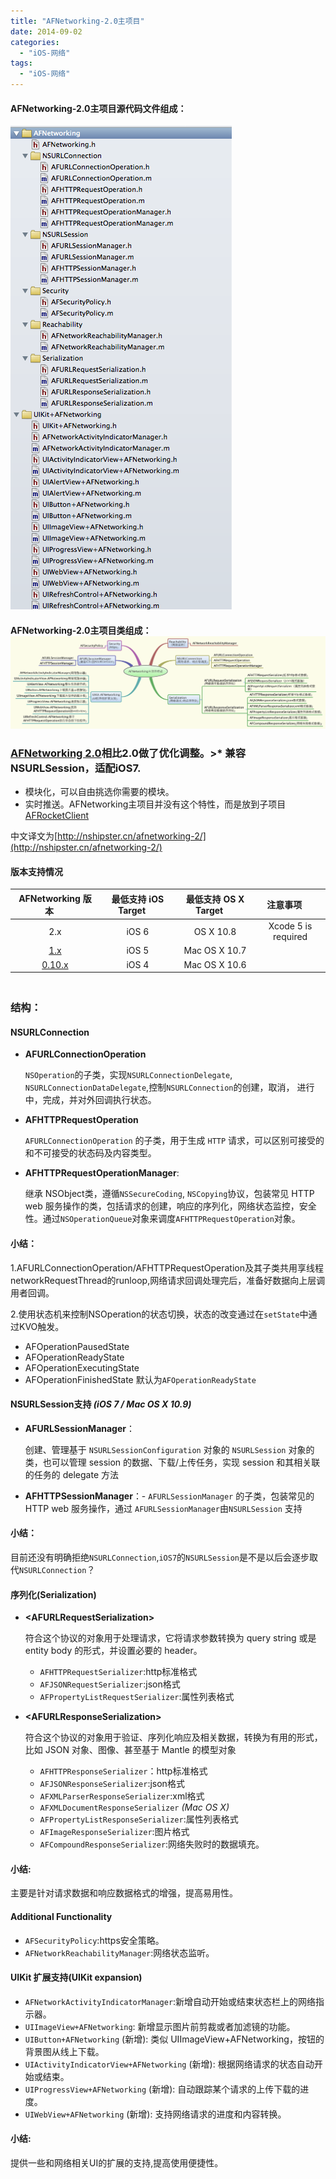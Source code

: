 ```yaml
---
title: "AFNetworking-2.0主项目"
date: 2014-09-02
categories:
  - "iOS-网络"
tags:
  - "iOS-网络"
---
```

<!--more-->


#### AFNetworking-2.0主项目源代码文件组成：<!--more-->

![image](/images/post/2014-09-02-afnetworking-2-dot-0/afnetworking_code_overview.png)

#### AFNetworking-2.0主项目类组成：![image](/images/post/2014-09-02-afnetworking-2-dot-0/AFNetworking_class_overview.png)


### [AFNetworking 2.0](https://github.com/AFNetworking/AFNetworking)相比2.0做了优化调整。>* 兼容NSURLSession，适配iOS7.
* 模块化，可以自由挑选你需要的模块。
* 实时推送。AFNetworking主项目并没有这个特性，而是放到子项目[AFRocketClient](https://github.com/AFNetworking/AFRocketClient)

中文译文为[http://nshipster.cn/afnetworking-2/](http://nshipster.cn/afnetworking-2/)

#### 版本支持情况
|  AFNetworking 版本 &nbsp;&nbsp;&nbsp;&nbsp;|   最低支持 iOS Target  &nbsp;&nbsp;&nbsp;&nbsp;|     最低支持 OS X Target      &nbsp;&nbsp;&nbsp;&nbsp;|     注意事项          &nbsp;&nbsp;&nbsp;&nbsp; |
|:-----------------:|:---------------------:|:----------------------------:|:--------------------:|
|          2.x      |      iOS 6            |           OS X 10.8          | Xcode 5 is required  
|          [1.x](https://github.com/AFNetworking/AFNetworking/tree/1.x)      |      iOS 5            |         Mac OS X 10.7        |                      
|         [0.10.x](https://github.com/AFNetworking/AFNetworking/tree/0.10.x)    |      iOS 4            |         Mac OS X 10.6        |                      


### <br>结构：<br>
#### NSURLConnection
  - **AFURLConnectionOperation**
  
      `NSOperation`的子类，实现`NSURLConnectionDelegate`,
`NSURLConnectionDataDelegate`,控制`NSURLConnection`的创建，取消，
进行中，完成，并对外回调执行状态。

  - **AFHTTPRequestOperation**
  
       `AFURLConnectionOperation` 的子类，用于生成 `HTTP` 请求，可以区别可接受的和不可接受的状态码及内容类型。

  - **AFHTTPRequestOperationManager**:
  
      继承 NSObject类，遵循`NSSecureCoding`, `NSCopying`协议，包装常见 HTTP web 服务操作的类，包括请求的创建，响应的序列化，网络状态监控，安全性。通过`NSOperationQueue`对象来调度`AFHTTPRequestOperation`对象。
      
  
#### 小结：  
   1.AFURLConnectionOperation/AFHTTPRequestOperation及其子类共用享线程networkRequestThread的runloop,网络请求回调处理完后，准备好数据向上层调用者回调。
   
   2.使用状态机来控制NSOperation的状态切换，状态的改变通过在`setState`中通过KVO触发。
      
   * AFOperationPausedState
   * AFOperationReadyState
   * AFOperationExecutingState 
   * AFOperationFinishedState
   默认为`AFOperationReadyState` 
      
      
#### NSURLSession支持 _(iOS 7 / Mac OS X 10.9)_
- **AFURLSessionManager**：

   创建、管理基于 `NSURLSessionConfiguration` 对象的 `NSURLSession` 对象的类，也可以管理 session 的数据、下载/上传任务，实现 session 和其相关联的任务的 delegate 方法
- **AFHTTPSessionManager**：- `AFURLSessionManager` 的子类，包装常见的 HTTP web 服务操作，通过 `AFURLSessionManager`由`NSURLSession` 支持

#### 小结：
   目前还没有明确拒绝`NSURLConnection`,`iOS7`的`NSURLSession`是不是以后会逐步取代`NSURLConnection`？
   

#### 序列化(Serialization)
* **\<AFURLRequestSerialization>** 
    
    符合这个协议的对象用于处理请求，它将请求参数转换为 query string 或是 entity body 的形式，并设置必要的 header。

  - `AFHTTPRequestSerializer`:http标准格式
  - `AFJSONRequestSerializer`:json格式
  - `AFPropertyListRequestSerializer`:属性列表格式
  
* **\<AFURLResponseSerialization>**

    符合这个协议的对象用于验证、序列化响应及相关数据，转换为有用的形式，比如 JSON 对象、图像、甚至基于 Mantle 的模型对象

  - `AFHTTPResponseSerializer`：http标准格式
  - `AFJSONResponseSerializer`:json格式
  - `AFXMLParserResponseSerializer`:xml格式
  - `AFXMLDocumentResponseSerializer` _(Mac OS X)_
  - `AFPropertyListResponseSerializer`:属性列表格式
  - `AFImageResponseSerializer`:图片格式
  - `AFCompoundResponseSerializer`:网络失败时的数据填充。
  
#### 小结:
  主要是针对请求数据和响应数据格式的增强，提高易用性。
     

#### Additional Functionality
- `AFSecurityPolicy`:https安全策略。
- `AFNetworkReachabilityManager`:网络状态监听。

#### UIKit 扩展支持(UIKit expansion)
* `AFNetworkActivityIndicatorManager`:新增自动开始或结束状态栏上的网络指示器。
* `UIImageView+AFNetworking`: 新增显示图片前剪裁或者加滤镜的功能。
* `UIButton+AFNetworking` (新增): 类似 UIImageView+AFNetworking，按钮的背景图从线上下载。
* `UIActivityIndicatorView+AFNetworking` (新增): 根据网络请求的状态自动开始或结束。
* `UIProgressView+AFNetworking` (新增): 自动跟踪某个请求的上传下载的进度。
* `UIWebView+AFNetworking` (新增): 支持网络请求的进度和内容转换。

#### 小结:
   提供一些和网络相关UI的扩展的支持,提高使用便捷性。





